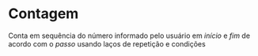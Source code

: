 # Contagem

Conta em sequência do número informado pelo usuário em _início_ e _fim_ de acordo com o _passo_ usando laços de repetição e condições